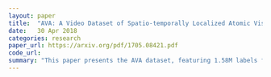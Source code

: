 ```yaml
---
layout: paper
title:  "AVA: A Video Dataset of Spatio-temporally Localized Atomic Visual Action"
date:   30 Apr 2018
categories: research
paper_url: https://arxiv.org/pdf/1705.08421.pdf
code_url: 
summary: "This paper presents the AVA dataset, featuring 1.58M labels for 80 atomic visual actions across 430 15-minute video clips, with precise spatio-temporal and person-specific annotations. Unlike previous datasets focused on composite actions in shorter clips with sparse annotations, AVA emphasizes atomic actions, detailed annotations throughout longer videos, continuity of persons across clips, and varied action representations from movies. It highlights the challenges in action recognition, introduces a novel localization approach surpassing existing benchmarks but shows modest performance on AVA (15.6% mAP), pointing out the necessity for advanced video understanding methods."
---
```


